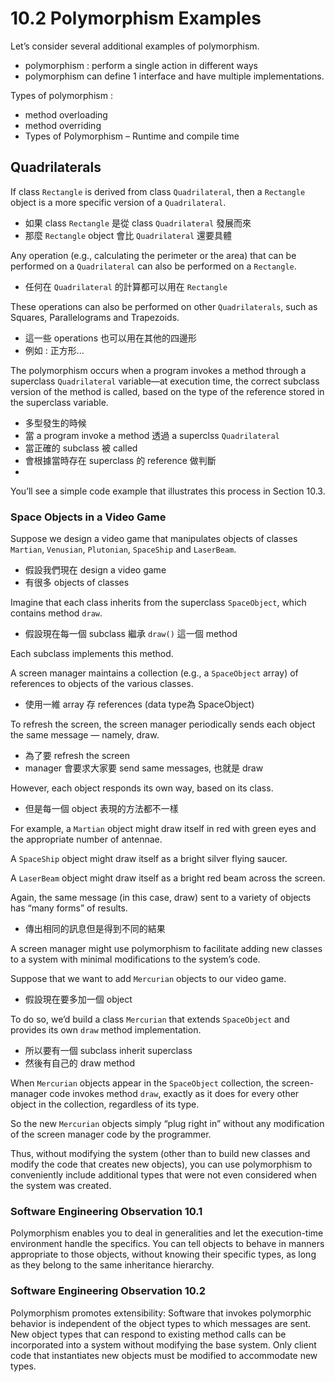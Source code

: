 # 10.2 Polymorphism Examples

Let’s consider several additional examples of polymorphism.

- polymorphism : perform a single action in different ways
- polymorphism can define 1 interface and have multiple implementations.

Types of polymorphism : 
- method overloading
- method overriding
- Types of Polymorphism – Runtime and compile time

## Quadrilaterals

If class `Rectangle` is derived from class `Quadrilateral`, then a `Rectangle` object is a more
specific version of a `Quadrilateral`. 

-   如果 class `Rectangle` 是從 class `Quadrilateral` 發展而來
-   那麼 `Rectangle` object 會比 `Quadrilateral` 還要具體

Any operation (e.g., calculating the perimeter or the
area) that can be performed on a `Quadrilateral` can also be performed on a `Rectangle`.

-   任何在 `Quadrilateral` 的計算都可以用在 `Rectangle`

These operations can also be performed on other `Quadrilaterals`, such as Squares, Parallelograms and Trapezoids. 

-   這一些 operations 也可以用在其他的四邊形
-   例如 : 正方形...

The polymorphism occurs when a program invokes a method through a superclass `Quadrilateral` variable—at execution time, the correct subclass
version of the method is called, based on the type of the reference stored in the superclass
variable. 

-   多型發生的時候
-   當 a program invoke a method 透過 a superclss `Quadrilateral`
-   當正確的 subclass 被 called
-   會根據當時存在 superclass 的 reference 做判斷
-   

You’ll see a simple code example that illustrates this process in Section 10.3.

### Space Objects in a Video Game

Suppose we design a video game that manipulates objects of classes `Martian`, `Venusian`, `Plutonian`, `SpaceShip` and `LaserBeam`. 

-   假設我們現在 design a video game 
-   有很多 objects of classes

Imagine that each class inherits from the superclass
`SpaceObject`, which contains method `draw`. 

-   假設現在每一個 subclass 繼承 `draw()` 這一個 method

Each subclass implements this method. 

A screen manager maintains a collection (e.g., a `SpaceObject` array) of references to objects of the various classes. 

- 使用一維 array 存 references (data type為 SpaceObject)

To refresh the screen, the screen manager periodically sends each object
the same message — namely, draw. 

-   為了要 refresh the screen
-   manager 會要求大家要 send same messages, 也就是 draw

However, each object responds its own way, based on its class. 

-   但是每一個 object 表現的方法都不一樣

For example, a `Martian` object might draw itself in red with green eyes and the appropriate number of antennae. 

A `SpaceShip` object might draw itself as a bright silver flying saucer. 

A `LaserBeam` object might draw itself as a bright red beam across the screen. 

Again, the
same message (in this case, draw) sent to a variety of objects has “many forms” of results.

-   傳出相同的訊息但是得到不同的結果

A screen manager might use polymorphism to facilitate adding new classes to a system
with minimal modifications to the system’s code. 

Suppose that we want to add `Mercurian`
objects to our video game. 

-   假設現在要多加一個 object

To do so, we’d build a class `Mercurian` that extends `SpaceObject` and provides its own `draw` method implementation. 

-   所以要有一個 subclass inherit superclass
-   然後有自己的 draw method

When `Mercurian` objects appear
in the `SpaceObject` collection, the screen-manager code invokes method `draw`, exactly as it
does for every other object in the collection, regardless of its type. 

So the new `Mercurian` objects
simply “plug right in” without any modification of the screen manager code by the programmer. 

Thus, without modifying the system (other than to build new classes and
modify the code that creates new objects), you can use polymorphism to conveniently
include additional types that were not even considered when the system was created.

### Software Engineering Observation 10.1

Polymorphism enables you to deal in generalities and let the execution-time environment
handle the specifics. You can tell objects to behave in manners appropriate to those objects,
without knowing their specific types, as long as they belong to the same inheritance hierarchy.

### Software Engineering Observation 10.2

Polymorphism promotes extensibility: Software that invokes polymorphic behavior is
independent of the object types to which messages are sent. New object types that can respond
to existing method calls can be incorporated into a system without modifying the base system.
Only client code that instantiates new objects must be modified to accommodate new types.
